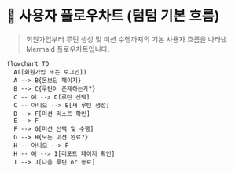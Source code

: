 # 🧭 사용자 플로우차트 (텀텀 기본 흐름)

> 회원가입부터 루틴 생성 및 미션 수행까지의 기본 사용자 흐름을 나타낸 Mermaid 플로우차트입니다.

```mermaid
flowchart TD
  A([회원가입 또는 로그인])
  A --> B{온보딩 페이지}
  B --> C{루틴이 존재하는가?}
  C -- 예 --> D[루틴 선택]
  C -- 아니오 --> E[새 루틴 생성]
  D --> F[미션 리스트 확인]
  E --> F
  F --> G[미션 선택 및 수행]
  G --> H{모든 미션 완료?}
  H -- 아니오 --> F
  H -- 예 --> I[리포트 페이지 확인]
  I --> J[다음 루틴 or 종료]
```
